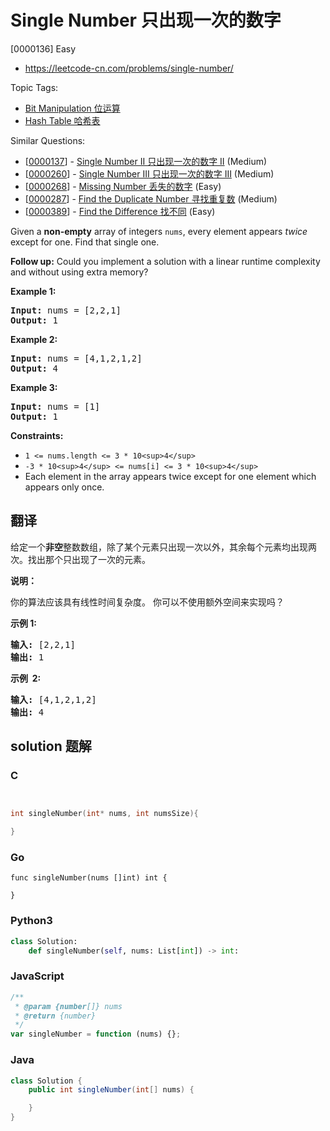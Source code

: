 # Single Number 只出现一次的数字

[0000136] Easy

- https://leetcode-cn.com/problems/single-number/

Topic Tags:

- [Bit Manipulation 位运算](https://leetcode-cn.com/tag/bit-manipulation/)
- [Hash Table 哈希表](https://leetcode-cn.com/tag/hash-table/)

Similar Questions:

- [[0000137](https://leetcode-cn.com/problems/single-number-ii/)] - [Single Number II 只出现一次的数字 II](./0000137.single-number-ii.md) (Medium)
- [[0000260](https://leetcode-cn.com/problems/single-number-iii/)] - [Single Number III 只出现一次的数字 III](./0000260.single-number-iii.md) (Medium)
- [[0000268](https://leetcode-cn.com/problems/missing-number/)] - [Missing Number 丢失的数字](./0000268.missing-number.md) (Easy)
- [[0000287](https://leetcode-cn.com/problems/find-the-duplicate-number/)] - [Find the Duplicate Number 寻找重复数](./0000287.find-the-duplicate-number.md) (Medium)
- [[0000389](https://leetcode-cn.com/problems/find-the-difference/)] - [Find the Difference 找不同](./0000389.find-the-difference.md) (Easy)

Given a **non-empty** array of integers `nums`, every element appears _twice_ except for one. Find that single one.

**Follow up:** Could you implement a solution with a linear runtime complexity and without using extra memory?

**Example 1:**

<pre><strong>Input:</strong> nums = [2,2,1]
<strong>Output:</strong> 1
</pre>

**Example 2:**

<pre><strong>Input:</strong> nums = [4,1,2,1,2]
<strong>Output:</strong> 4
</pre>

**Example 3:**

<pre><strong>Input:</strong> nums = [1]
<strong>Output:</strong> 1
</pre>

**Constraints:**

- `1 <= nums.length <= 3 * 10<sup>4</sup>`
- `-3 * 10<sup>4</sup> <= nums[i] <= 3 * 10<sup>4</sup>`
- Each element in the array appears twice except for one element which appears only once.

## 翻译

给定一个**非空**整数数组，除了某个元素只出现一次以外，其余每个元素均出现两次。找出那个只出现了一次的元素。

**说明：**

你的算法应该具有线性时间复杂度。 你可以不使用额外空间来实现吗？

**示例 1:**

<pre><strong>输入:</strong> [2,2,1]
<strong>输出:</strong> 1
</pre>

**示例  2:**

<pre><strong>输入:</strong> [4,1,2,1,2]
<strong>输出:</strong> 4</pre>

## solution 题解

### C

```c


int singleNumber(int* nums, int numsSize){

}
```

### Go

```golang
func singleNumber(nums []int) int {

}
```

### Python3

```python
class Solution:
    def singleNumber(self, nums: List[int]) -> int:
```

### JavaScript

```javascript
/**
 * @param {number[]} nums
 * @return {number}
 */
var singleNumber = function (nums) {};
```

### Java

```java
class Solution {
    public int singleNumber(int[] nums) {

    }
}
```
